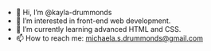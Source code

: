- 👋 Hi, I’m @kayla-drummonds
- 👀 I’m interested in front-end web development.
- 🌱 I’m currently learning advanced HTML and CSS.
- 📫 How to reach me: michaela.s.drummonds@gmail.com

<!---
kayla-drummonds/kayla-drummonds is a ✨ special ✨ repository because its `README.md` (this file) appears on your GitHub profile.
You can click the Preview link to take a look at your changes.
--->
